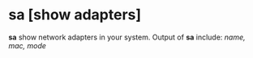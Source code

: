 # sa [show adapters]

**sa** show network adapters in your system.
Output of **sa** include: *name, mac, mode*
